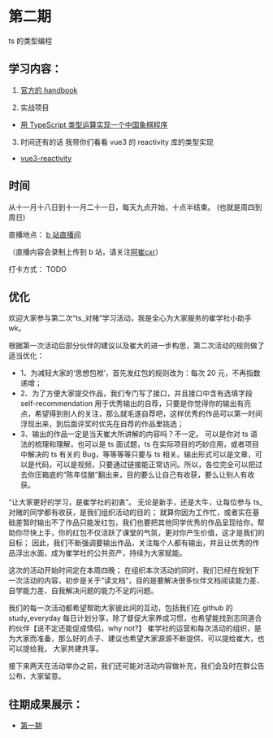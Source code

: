 # 第二期

ts 的类型编程

## 学习内容：

1.  [官方的 handbook](https://www.typescriptlang.org/docs/handbook/2/types-from-types.html)


2. 实战项目

- [用 TypeScript 类型运算实现一个中国象棋程序](https://github.com/xufei/type-chess)


3. 时间还有的话 我带你们看看 vue3 的 reactivity 库的类型实现

- [vue3-reactivity](https://github.com/vuejs/vue-next/tree/master/packages/reactivity)


## 时间

从十一月十八日到十一月二十一日，每天九点开始，十点半结束。
(也就是周四到周日)

直播地点： [b 站直播间](http://live.bilibili.com/21877310)

（直播内容会录制上传到 b 站，请关注[阿崔cxr](https://space.bilibili.com/175301983)）

打卡方式： TODO


## 优化

欢迎大家参与第二次“ts\_对赌”学习活动，我是全心为大家服务的崔学社小助手 wk。

根据第一次活动后部分伙伴的建议以及崔大的进一步构思，第二次活动的规则做了适当优化：

- 1、为减轻大家的‘思想包袱’，首先发红包的规则改为：每次 20 元，不再指数递增；
- 2、为了方便大家提交作品，我们专门写了接口，并且接口中含有选填字段 self-recommendation 用于优秀输出的自荐，只要是你觉得你的输出有亮点，希望得到别人的关注，那么就毛遂自荐吧，这样优秀的作品可以第一时间浮现出来，到后面评奖时优先在自荐的作品里挑选；
- 3、输出的作品一定是当天崔大所讲解的内容吗？不一定。
  可以是你对 ts 语法的梳理和理解，也可以是 ts 面试题，ts 在实际项目的巧妙应用，或者项目中解决的 ts 有关的 Bug，等等等等只要与 ts 相关。输出形式可以是文章，可以是代码，可以是视频，只要通过链接能正常访问。所以，各位完全可以把过去你压箱底的“陈年佳酿”翻出来，目的要么让自己有收获，要么让别人有收获。

“让大家更好的学习，是崔学社的初衷”。
无论是新手，还是大牛，让每位参与 ts\_对赌的同学都有收获，是我们组织活动的目的；
就算你因为工作忙，或者实在基础差暂时输出不了作品只能发红包，我们也要把其他同学优秀的作品呈现给你，帮助你尽快上手，你的红包不仅活跃了课堂的气氛，更对你产生价值，这才是我们的目标；
因此，我们不断强调要输出作品，关注每个人都有输出，并且让优秀的作品浮出水面，成为崔学社的公共资产，持续为大家赋能。

这次的活动开始时间定在本周四晚；
在组织本次活动的同时，我们已经在规划下一次活动的内容，初步是关于“读文档”，目的是要解决很多伙伴文档阅读能力差、自学能力差、自我解决问题的能力不足的问题。

我们的每一次活动都希望帮助大家彼此间的互动，包括我们在 github 的 study_everyday 每日计划分享，除了督促大家养成习惯，也希望能找到志同道合的伙伴【说不定还能促成情侣，why not?】
崔学社的运营和每次活动的组织，是为大家而准备，那么好的点子、建议也希望大家源源不断提供，可以提给崔大，也可以提给我，
大家共建共享。

接下来两天在活动举办之前，我们还可能对活动内容做补充，我们会及时在群公告公布，大家留意。


## 往期成果展示：
- [第一期](https://github.com/cuixiaorui/study-every-day/blob/main/bet/01/README.md) 
